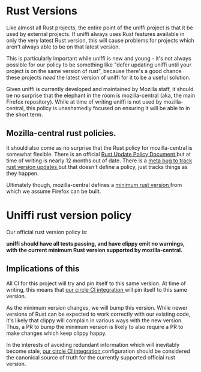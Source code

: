 # Rust Versions

Like almost all Rust projects, the entire point of the uniffi project is that
it be used by external projects. If uniffi always uses Rust features available
in only the very latest Rust version, this will cause problems for projects
which aren't always able to be on that latest version.

This is particularly important while uniffi is new and young - it's not always
possible for our policy to be something like "defer updating uniffi until your
project is on the same version of rust", because there's a good chance these
projects *need* the latest version of uniffi for it to be a useful solution.

Given uniffi is currently developed and maintained by Mozilla staff, it should
be no surprise that the elephant in the room is mozilla-central (aka, the
main Firefox repository). While at time of writing uniffi is not used by
mozilla-central, this policy is unashamedly focused on ensuring it will be
able to in the short term.

## Mozilla-central rust policies.

It should also come as no surprise that the Rust policy for mozilla-central
is somewhat flexible. There is an official [Rust Update Policy Document
](https://wiki.mozilla.org/Rust_Update_Policy_for_Firefox]) but at time of writing
is nearly 12 months out of date. There is a [meta bug to track rust version updates
](https://bugzilla.mozilla.org/show_bug.cgi?id=1504858) but that doesn't define a
policy, just tracks things as they happen.

Ultimately though, mozilla-central defines a [minimum rust version
](https://searchfox.org/mozilla-central/search?q=MINIMUM_RUST_VERSION) from which
we assume Firefox can be built.

# Uniffi rust version policy

Our official rust version policy is:

**uniffi should have all tests passing, and have clippy emit no warnings, with
the current minimum Rust version supported by mozilla-central.**

## Implications of this

All CI for this project will try and pin itself to this same version. At
time of writing, this means that [our circle CI integration
](https://github.com/mozilla/uniffi-rs/blob/main/.circleci/config.yml) will pin
itself to this same version.

As the minimum version changes, we will bump this version. While newer versions
of Rust can be expected to work correctly with our existing code, it's likely
that clippy will complain in various ways with the new version. Thus, a PR
to bump the minimum version is likely to also require a PR to make changes
which keep clippy happy.

In the interests of avoiding redundant information which will inevitably
become stale, [our circle CI integration
](https://github.com/mozilla/uniffi-rs/blob/main/.circleci/config.yml) configuration
should be considered the canonical source of truth for the currently supported
official rust version.
